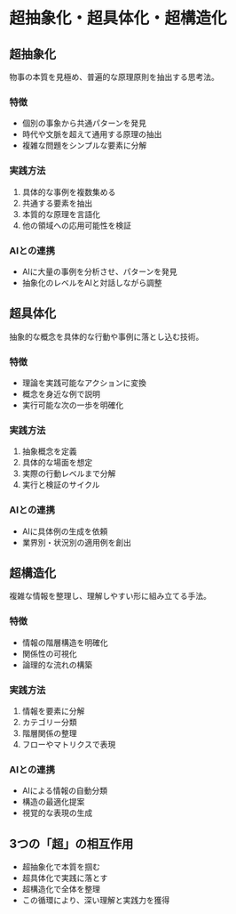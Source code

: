 # 超抽象化・超具体化・超構造化

## 超抽象化
物事の本質を見極め、普遍的な原理原則を抽出する思考法。

### 特徴
- 個別の事象から共通パターンを発見
- 時代や文脈を超えて通用する原理の抽出
- 複雑な問題をシンプルな要素に分解

### 実践方法
1. 具体的な事例を複数集める
2. 共通する要素を抽出
3. 本質的な原理を言語化
4. 他の領域への応用可能性を検証

### AIとの連携
- AIに大量の事例を分析させ、パターンを発見
- 抽象化のレベルをAIと対話しながら調整

## 超具体化
抽象的な概念を具体的な行動や事例に落とし込む技術。

### 特徴
- 理論を実践可能なアクションに変換
- 概念を身近な例で説明
- 実行可能な次の一歩を明確化

### 実践方法
1. 抽象概念を定義
2. 具体的な場面を想定
3. 実際の行動レベルまで分解
4. 実行と検証のサイクル

### AIとの連携
- AIに具体例の生成を依頼
- 業界別・状況別の適用例を創出

## 超構造化
複雑な情報を整理し、理解しやすい形に組み立てる手法。

### 特徴
- 情報の階層構造を明確化
- 関係性の可視化
- 論理的な流れの構築

### 実践方法
1. 情報を要素に分解
2. カテゴリー分類
3. 階層関係の整理
4. フローやマトリクスで表現

### AIとの連携
- AIによる情報の自動分類
- 構造の最適化提案
- 視覚的な表現の生成

## 3つの「超」の相互作用
- 超抽象化で本質を掴む
- 超具体化で実践に落とす
- 超構造化で全体を整理
- この循環により、深い理解と実践力を獲得